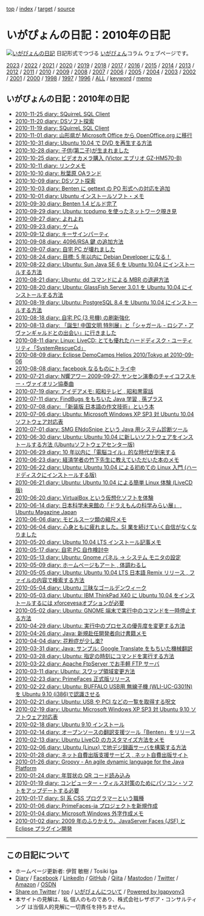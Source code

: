 [top](../index.html) / [index](index.html) / [target](https://www.igapyon.jp/igapyon/diary/2010/index.html) / [source](https://github.com/igapyon/diary/blob/master/2010/index.src.md) 

いがぴょんの日記：2010年の日記
=====================================================================================================
[![いがぴょんの日記](https://www.igapyon.jp/igapyon/diary/images/iga200306s.jpg "いがぴょん")](https://www.igapyon.jp/igapyon/diary/memo/memoigapyon.html) 日記形式でつづる [いがぴょん](https://www.igapyon.jp/igapyon/diary/memo/memoigapyon.html)コラム ウェブページです。


[2023](../2023/index.html)
/ [2022](../2022/index.html)
/ [2021](../2021/index.html)
/ [2020](../2020/index.html)
/ [2019](../2019/index.html)
/ [2018](../2018/index.html)
/ [2017](../2017/index.html)
/ [2016](../2016/index.html)
/ [2015](../2015/index.html)
/ [2014](../2014/index.html)
/ [2013](../2013/index.html)
/ [2012](../2012/index.html)
/ [2011](../2011/index.html)
/ [2010](index.html)
/ [2009](../2009/index.html)
/ [2008](../2008/index.html)
/ [2007](../2007/index.html)
/ [2006](../2006/index.html)
/ [2005](../2005/index.html)
/ [2004](../2004/index.html)
/ [2003](../2003/index.html)
/ [2002](../2002/index.html)
/ [2001](../2001/index.html)
/ [2000](../2000/index.html)
/ [1998](../1998/index.html)
/ [1997](../1997/index.html)
/ [1996](../1996/index.html)
/ [ALL](../idxall.html)
 / [keyword](../keyword/index.html) / [memo](../memo/index.html)

## いがぴょんの日記：2010年の日記

* [2010-11-25 diary:  SQuirreL SQL Client](ig101125.html)
* [2010-11-20 diary: DSソフト探索](ig101120.html)
* [2010-11-19 diary:  SQuirreL SQL Client](ig101119.html)
* [2010-11-01 diary:  山形県が Microsoft Office から OpenOffice.org に移行](ig101101.html)
* [2010-10-31 diary:  Ubuntu 10.04 で DVD を再生する方法](ig101031.html)
* [2010-10-28 diary: 子供(第二子)が生まれました](ig101028.html)
* [2010-10-25 diary: ビデオカメラ購入 (Victor エブリオ GZ-HM570-B)](ig101025.html)
* [2010-10-11 diary:  リンクメモ](ig101011.html)
* [2010-10-10 diary:  秋葉原 OAランド](ig101010.html)
* [2010-10-09 diary: DSソフト探索](ig101009.html)
* [2010-10-03 diary: Benten に gettext の PO 形式への対応を追加](ig101003.html)
* [2010-10-01 diary: Ubuntu インストールソフト・メモ](ig101001.html)
* [2010-09-30 diary: Benten 1.4 ビルド完了](ig100930.html)
* [2010-09-29 diary: Ubuntu: tcpdump を使ったネットワーク覗き見](ig100929.html)
* [2010-09-27 diary: よれよれ](ig100927.html)
* [2010-09-23 diary:  ゲーム](ig100923.html)
* [2010-09-12 diary: キーサインパーティ](ig100912.html)
* [2010-09-08 diary: 4096/RSA 鍵 の追加方法](ig100908.html)
* [2010-09-07 diary:  自宅 PC が壊れました](ig100907.html)
* [2010-08-24 diary: 目標: 5 年以内に Debian Developer になる！](ig100824.html)
* [2010-08-22 diary: Ubuntu: Sun Java SE 6 を Ubuntu 10.04 にインストールする方法](ig100822.html)
* [2010-08-21 diary: Ubuntu: dd コマンドによる MBR の退避方法](ig100821.html)
* [2010-08-20 diary: Ubuntu: GlassFish Server 3.0.1 を Ubuntu 10.04 にインストールする方法](ig100820.html)
* [2010-08-19 diary: Ubuntu: PostgreSQL 8.4 を Ubuntu 10.04 にインストールする方法](ig100819.html)
* [2010-08-18 diary: 自宅 PC (3 号機) の刷新強化](ig100818.html)
* [2010-08-13 diary: 「誕生! 中国文明 特別展」と「シャガール - ロシア・アヴァンギャルドとの出会い」に行きました](ig100813.html)
* [2010-08-11 diary: Linux: LiveCD: とても優れたハードディスク・ユーティリティ「SystemRescueCd」](ig100811.html)
* [2010-08-09 diary: Eclipse DemoCamps Helios 2010/Tokyo at 2010-09-06](ig100809.html)
* [2010-08-08 diary: facebook なるものにトライ中](ig100808.html)
* [2010-07-21 diary: N響アワー 2009-09-27: ヤンセン演奏のチャイコフスキー・ヴァイオリン協奏曲](ig100721.html)
* [2010-07-19 diary: アイデアメモ: 昭和テレビ , 昭和黒電話](ig100719.html)
* [2010-07-11 diary: FindBugs をもちいた Java 学習 , 孫プラス](ig100711.html)
* [2010-07-08 diary: 「新装版 日本語の作文技術」という本](ig100708.html)
* [2010-07-06 diary: Ubuntu: Microsoft Windows XP SP3 対 Ubuntu 10.04 ソフトウェア対応表](ig100706.html)
* [2010-07-01 diary: SMG ENdoSnipe という Java 用システム診断ツール](ig100701.html)
* [2010-06-30 diary: Ubuntu: Ubuntu 10.04 に新しいソフトウェアをインストールする方法 (Ubuntuソフトウェアセンター版)](ig100630.html)
* [2010-06-29 diary: 10 年以内に「電脳コイル」的な時代が到来する](ig100629.html)
* [2010-06-23 diary: 経済学者の竹下先生に教えていただいた本のメモ](ig100623.html)
* [2010-06-22 diary: Ubuntu: Ubuntu 10.04 による初めての Linux 入門 (ハードディスクにインストールする版)](ig100622.html)
* [2010-06-21 diary: Ubuntu: Ubuntu 10.04 による簡単 Linux 体験 (LiveCD 版)](ig100621.html)
* [2010-06-20 diary: VirtualBox という仮想化ソフトを体験](ig100620.html)
* [2010-06-14 diary: 日本科学未来館の「ドラえもんの科学みらい展」 , Ubuntu Magazine Japan](ig100614.html)
* [2010-06-06 diary: モビルスーツ類の縮尺メモ](ig100606.html)
* [2010-06-04 diary: 心身ともに疲れました。SI 業を続けていく自信がなくなりました](ig100604.html)
* [2010-05-20 diary: Ubuntu 10.04 LTS インストール記事メモ](ig100520.html)
* [2010-05-17 diary: 自宅 PC 自作検討中](ig100517.html)
* [2010-05-13 diary: Ubuntu: Gnome パネル -&gt; システム モニタの設定](ig100513.html)
* [2010-05-09 diary: ホームページもアート , 体調わるし](ig100509.html)
* [2010-05-05 diary: Ubuntu: Ubuntu 10.04 LTS 日本語 Remix リリース , ファイルの内容で検索する方法](ig100505.html)
* [2010-05-04 diary: Ubuntu 三昧なゴールデンウィーク](ig100504.html)
* [2010-05-03 diary: Ubuntu: IBM ThinkPad X40 に Ubuntu 10.04 をインストールするには xforcevesaオプションが必要](ig100503.html)
* [2010-05-02 diary: Ubuntu: GNOME 端末で実行中のコマンドを一時停止する方法](ig100502.html)
* [2010-04-29 diary: Ubuntu: 実行中のプロセスの優先度を変更する方法](ig100429.html)
* [2010-04-26 diary: Java: 新規赴任開発者向け書籍メモ](ig100426.html)
* [2010-04-04 diary: 花粉症が少し楽?](ig100404.html)
* [2010-03-31 diary: Java: サンプル: Google Translate をもちいた機械翻訳](ig100331.html)
* [2010-03-28 diary: Ubuntu: 指定の時刻にコマンドを実行する方法](ig100328.html)
* [2010-03-22 diary: Apache FtpServer でお手軽 FTP サーバ](ig100322.html)
* [2010-03-11 diary: Ubuntu: スワップ領域変更方法](ig100311.html)
* [2010-02-23 diary: PrimeFaces 正式版リリース](ig100223.html)
* [2010-02-22 diary: Ubuntu: BUFFALO USB用 無線子機 (WLI-UC-G301N) を Ubuntu 9.10 (i386)で認識させる](ig100222.html)
* [2010-02-21 diary: Ubuntu: USB や PCI などの一覧を取得する呪文](ig100221.html)
* [2010-02-19 diary: Ubuntu: Microsoft Windows XP SP3 対 Ubuntu 9.10 ソフトウェア対応表](ig100219.html)
* [2010-02-18 diary: Ubuntu 9.10 インストール](ig100218.html)
* [2010-02-14 diary: オープンソースの翻訳支援ツール「Benten」をリリース](ig100214.html)
* [2010-02-13 diary: Ubuntu LiveCD のカスタマイズ方法をメモ](ig100213.html)
* [2010-02-06 diary: Ubuntu (Linux) で地デジ録画サーバを構築する方法](ig100206.html)
* [2010-01-28 diary: ネット自費出版支援サービス , ネット自費出版サイト](ig100128.html)
* [2010-01-26 diary: Groovy - An agile dynamic language for the Java Platform](ig100126.html)
* [2010-01-24 diary: 年賀状の QR コード読み込み](ig100124.html)
* [2010-01-19 diary: コンピューター・ウィルス対策のためにパソコン・ソフトをアップデートする必要](ig100119.html)
* [2010-01-17 diary: SI 系 CSS プログラマーという職種](ig100117.html)
* [2010-01-06 diary: PrimeFaces-ja プロジェクトを新規作成](ig100106.html)
* [2010-01-04 diary: Microsoft Windows 外字作成メモ](ig100104.html)
* [2010-01-02 diary: 2009 年のふりかえり。JavaServer Faces (JSF) と Eclipse プラグイン開発](ig100102.html)


----------------------------------------------------------------------------------------------------

## この日記について

* ホームページ更新者: 伊賀 敏樹 / Tosiki Iga
* [Diary](https://www.igapyon.jp/igapyon/diary/) / [Facebook](https://www.facebook.com/igapyon) / [LinkedIn](https://www.linkedin.com/in/toshikiiga) / [GitHub](https://github.com/igapyon) / [Qiita](https://qiita.com/igapyon) / [Mastodon](https://social.vivaldi.net/@igapyon) / [Twitter](https://twitter.com/ToshikiIga) / [Amazon](https://www.amazon.co.jp/%E4%BC%8A%E8%B3%80-%E6%95%8F%E6%A8%B9/e/B004LTQWCQ) / [OSDN](https://ja.osdn.net/users/iga/)
* [Share on Twitter](https://twitter.com/intent/tweet?hashtags=igapyon%2Cdiary%2C%E3%81%84%E3%81%8C%E3%81%B4%E3%82%87%E3%82%93&text=%E3%81%84%E3%81%8C%E3%81%B4%E3%82%87%E3%82%93%E3%81%AE%E6%97%A5%E8%A8%98%EF%BC%9A2010%E5%B9%B4%E3%81%AE%E6%97%A5%E8%A8%98&url=https%3A%2F%2Fwww.igapyon.jp%2Figapyon%2Fdiary%2F2010%2Findex.html) / [top](../index.html) / [いがぴょんについて](https://www.igapyon.jp/igapyon/diary/memo/memoigapyon.html) / [Powered by Igapyonv3](https://github.com/igapyon/igapyonv3)
* 本サイトの見解は、私 個人のものであり、株式会社レザボア・コンサルティング は当個人的見解に一切責任を持ちません。 
